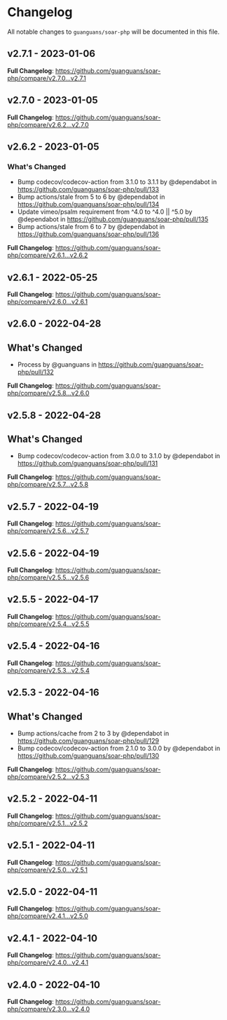 # Changelog

All notable changes to `guanguans/soar-php` will be documented in this file.

## v2.7.1 - 2023-01-06

**Full Changelog**: https://github.com/guanguans/soar-php/compare/v2.7.0...v2.7.1

## v2.7.0 - 2023-01-05

**Full Changelog**: https://github.com/guanguans/soar-php/compare/v2.6.2...v2.7.0

## v2.6.2 - 2023-01-05

### What's Changed

- Bump codecov/codecov-action from 3.1.0 to 3.1.1 by @dependabot in https://github.com/guanguans/soar-php/pull/133
- Bump actions/stale from 5 to 6 by @dependabot in https://github.com/guanguans/soar-php/pull/134
- Update vimeo/psalm requirement from ^4.0 to ^4.0 || ^5.0 by @dependabot in https://github.com/guanguans/soar-php/pull/135
- Bump actions/stale from 6 to 7 by @dependabot in https://github.com/guanguans/soar-php/pull/136

**Full Changelog**: https://github.com/guanguans/soar-php/compare/v2.6.1...v2.6.2

## v2.6.1 - 2022-05-25

**Full Changelog**: https://github.com/guanguans/soar-php/compare/v2.6.0...v2.6.1

## v2.6.0 - 2022-04-28

## What's Changed

- Process by @guanguans in https://github.com/guanguans/soar-php/pull/132

**Full Changelog**: https://github.com/guanguans/soar-php/compare/v2.5.8...v2.6.0

## v2.5.8 - 2022-04-28

## What's Changed

- Bump codecov/codecov-action from 3.0.0 to 3.1.0 by @dependabot in https://github.com/guanguans/soar-php/pull/131

**Full Changelog**: https://github.com/guanguans/soar-php/compare/v2.5.7...v2.5.8

## v2.5.7 - 2022-04-19

**Full Changelog**: https://github.com/guanguans/soar-php/compare/v2.5.6...v2.5.7

## v2.5.6 - 2022-04-19

**Full Changelog**: https://github.com/guanguans/soar-php/compare/v2.5.5...v2.5.6

## v2.5.5 - 2022-04-17

**Full Changelog**: https://github.com/guanguans/soar-php/compare/v2.5.4...v2.5.5

## v2.5.4 - 2022-04-16

**Full Changelog**: https://github.com/guanguans/soar-php/compare/v2.5.3...v2.5.4

## v2.5.3 - 2022-04-16

## What's Changed

- Bump actions/cache from 2 to 3 by @dependabot in https://github.com/guanguans/soar-php/pull/129
- Bump codecov/codecov-action from 2.1.0 to 3.0.0 by @dependabot in https://github.com/guanguans/soar-php/pull/130

**Full Changelog**: https://github.com/guanguans/soar-php/compare/v2.5.2...v2.5.3

## v2.5.2 - 2022-04-11

**Full Changelog**: https://github.com/guanguans/soar-php/compare/v2.5.1...v2.5.2

## v2.5.1 - 2022-04-11

**Full Changelog**: https://github.com/guanguans/soar-php/compare/v2.5.0...v2.5.1

## v2.5.0 - 2022-04-11

**Full Changelog**: https://github.com/guanguans/soar-php/compare/v2.4.1...v2.5.0

## v2.4.1 - 2022-04-10

**Full Changelog**: https://github.com/guanguans/soar-php/compare/v2.4.0...v2.4.1

## v2.4.0 - 2022-04-10

**Full Changelog**: https://github.com/guanguans/soar-php/compare/v2.3.0...v2.4.0
